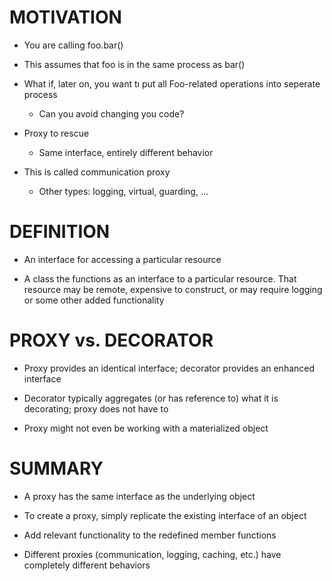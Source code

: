 # MOTIVATION

* You are calling foo.bar()

* This assumes that foo is in the same process as bar()

* What if, later on, you want tı put all Foo-related operations into seperate process
	
	* Can you avoid changing you code?

* Proxy to rescue

	* Same interface, entirely different behavior

* This is called communication proxy
	
	* Other types: logging, virtual, guarding, ...

# DEFINITION

* An interface for accessing a particular resource

* A class the functions as an interface to a particular resource. That resource may be remote, expensive to construct, or may require logging or some other added functionality

# PROXY vs. DECORATOR

* Proxy provides an identical interface; decorator provides an enhanced interface

* Decorator typically aggregates (or has reference to) what it is decorating; proxy does not have to

* Proxy might not even be working with a materialized object

# SUMMARY

* A proxy has the same interface as the underlying object

* To create a proxy, simply replicate the existing interface of an object

* Add relevant functionality to the redefined member functions

* Different proxies (communication, logging, caching, etc.) have completely different behaviors
